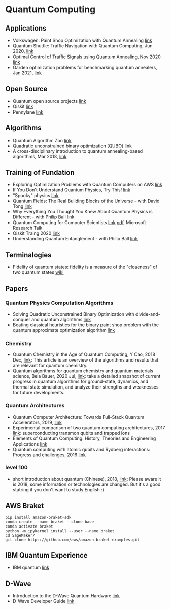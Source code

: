 # Quantum Computing

## Applications
* Volkswagen: Paint Shop Optimization with Quantum Annealing [link](https://youtu.be/Uenk1SF8NsI?t=276)
* Quantum Shuttle: Traffic Navigation with Quantum Computing, Jun 2020, [link](https://arxiv.org/abs/2006.14162)
* Optimal Control of Traffic Signals using Quantum Annealing, Nov 2020 [link](https://arxiv.org/abs/1912.07134)
* Garden optimization problems for benchmarking quantum annealers, Jan 2021, [link](https://arxiv.org/abs/2101.10827)

## Open Source
* Quantum open source projects [link](https://qosf.org/project_list/)
* Qiskit [link](https://qiskit.org/)
* Pennylane [link](https://pennylane.ai/)

## Algorithms
* Quantum Algorithm Zoo [link](https://quantumalgorithmzoo.org/)
* Quadratic unconstrained binary optimization (QUBO) [link](https://arxiv.org/abs/1811.11538)
* A cross-disciplinary introduction to quantum annealing-based algorithms, Mar 2018, [link](https://arxiv.org/abs/1803.03372)

## Training of Fundation
* Exploring Optimization Problems with Quantum Computers on AWS [link](https://www.youtube.com/watch?v=hGLSZK6eoQs)
* If You Don't Understand Quantum Physics, Try This! [link](https://youtu.be/Usu9xZfabPM)
* "Spooky" physics [link](https://youtu.be/wZzHnZzm_58)
* Quantum Fields: The Real Building Blocks of the Universe - with David Tong [link](https://www.youtube.com/watch?v=zNVQfWC_evg)
* Why Everything You Thought You Knew About Quantum Physics is Different - with Philip Ball [link](https://www.youtube.com/watch?v=q7v5NtV8v6I)
* Quantum Computing for Computer Scientists [link](https://www.youtube.com/watch?v=F_Riqjdh2oM) [pdf](https://www.microsoft.com/en-us/research/video/quantum-computing-computer-scientists/#!related_info), Microsoft Research Talk
* Qiskit Traing 2020 [link](https://www.youtube.com/playlist?list=PLOFEBzvs-VvrXTMy5Y2IqmSaUjfnhvBHR)
* Understanding Quantum Entanglement - with Philip Ball [link](https://www.youtube.com/watch?v=5_0o2fJhtSc&feature=youtu.be)

## Terminalogies
* Fidelity of quantum states: fidelity is a measure of the "closeness" of two quantum states [wiki](https://en.wikipedia.org/wiki/Fidelity_of_quantum_states)

## Papers
### Quantum Physics Computation Algorithms
* Solving Quadratic Unconstrained Binary Optimization with divide-and-conquer and quantum algorithms [link](https://arxiv.org/abs/2101.07813)
* Beating classical heuristics for the binary paint shop problem with the quantum approximate optimization algorithm [link](https://arxiv.org/abs/2011.03403)

### Chemistry
* Quantum Chemistry in the Age of Quantum Computing, Y Cao, 2018 Dec, [link](https://arxiv.org/abs/1812.09976): This article is an overview of the algorithms and results that are relevant for quantum chemistry.
* Quantum algorithms for quantum chemistry and quantum materials science, Bela Bauer, 2020 Jul, [link](https://arxiv.org/abs/2001.03685): take a detailed snapshot of current progress in quantum algorithms for ground-state, dynamics, and thermal state simulation, and analyze their strengths and weaknesses for future developments.

### Quantum Architectures
* Quantum Computer Architecture: Towards Full-Stack Quantum Accelerators, 2019, [link](https://arxiv.org/abs/1903.09575)
* Experimental comparison of two quantum computing architectures, 2017 [link](https://arxiv.org/abs/1702.01852): superconducting transmon qubits and trapped ions
* Elements of Quantum Computing: History, Theories and Engineering Applications [link](http://mmrc.amss.cas.cn/tlb/201702/W020170224608149203392.pdf)
* Quantum computing with atomic qubits and Rydberg interactions: Progress and challenges, 2016 [link](https://iopscience.iop.org/article/10.1088/0953-4075/49/20/202001/ampdf)

### level 100
* short introduction about quantum (Chinese), 2018, [link](https://medium.com/@kelispinor/%E9%87%8F%E5%AD%90%E9%9B%BB%E8%85%A6%E6%A5%B5%E7%B0%A1%E4%BB%8B-short-introduction-to-quantum-computer-a7b159861786): Please aware it is 2018, some information or technologies are changed. But it's a good statring if you don't want to study English :)

## AWS Braket
```
pip install amazon-braket-sdk
conda create --name braket --clone base
conda activate braket
python -m ipykernel install --user --name braket
cd SageMaker/
git clone https://github.com/aws/amazon-braket-examples.git
```
## IBM Quantum Experience
* IBM quantum [link](https://quantum-computing.ibm.com/login)

## D-Wave
* Introduction to the D-Wave Quantum Hardware [link](https://www.dwavesys.com/tutorials/background-reading-series/introduction-d-wave-quantum-hardware)
* D-Wave Developer Guide [link](https://docs.dwavesys.com/docs/latest/doc_getting_started.html)


